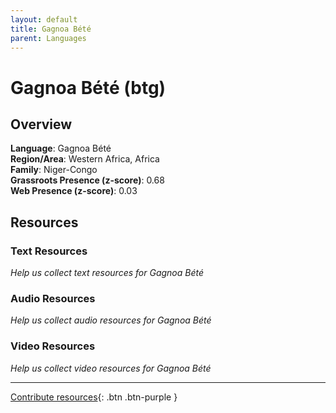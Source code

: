 ```yaml
---
layout: default
title: Gagnoa Bété
parent: Languages
---
```


# Gagnoa Bété (btg)

## Overview

**Language**: Gagnoa Bété  
**Region/Area**: Western Africa, Africa  
**Family**: Niger-Congo  
**Grassroots Presence (z-score)**: 0.68  
**Web Presence (z-score)**: 0.03  

## Resources

### Text Resources
*Help us collect text resources for Gagnoa Bété*

### Audio Resources
*Help us collect audio resources for Gagnoa Bété*

### Video Resources
*Help us collect video resources for Gagnoa Bété*

---

[Contribute resources](https://forms.office.com/e/1SfLJx3u1r){: .btn .btn-purple }
